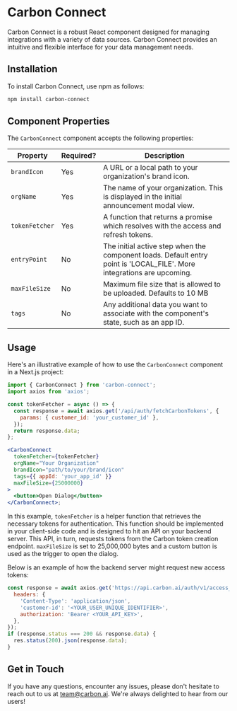 # Carbon Connect

Carbon Connect is a robust React component designed for managing integrations with a variety of data sources. Carbon Connect provides an intuitive and flexible interface for your data management needs.

## Installation

To install Carbon Connect, use npm as follows:

```bash
npm install carbon-connect
```

## Component Properties

The `CarbonConnect` component accepts the following properties:

| Property       | Required? | Description                                                                                                            |
| -------------- | --------- | ---------------------------------------------------------------------------------------------------------------------- |
| `brandIcon`    | Yes       | A URL or a local path to your organization's brand icon.                                                               |
| `orgName`      | Yes       | The name of your organization. This is displayed in the initial announcement modal view.                               |
| `tokenFetcher` | Yes       | A function that returns a promise which resolves with the access and refresh tokens.                                   |
| `entryPoint`   | No        | The initial active step when the component loads. Default entry point is 'LOCAL_FILE'. More integrations are upcoming. |
| `maxFileSize`  | No        | Maximum file size that is allowed to be uploaded. Defaults to 10 MB                                                    |
| `tags`         | No        | Any additional data you want to associate with the component's state, such as an app ID.                               |

## Usage

Here's an illustrative example of how to use the `CarbonConnect` component in a Next.js project:

```jsx
import { CarbonConnect } from 'carbon-connect';
import axios from 'axios';

const tokenFetcher = async () => {
  const response = await axios.get('/api/auth/fetchCarbonTokens', {
    params: { customer_id: 'your_customer_id' },
  });
  return response.data;
};

<CarbonConnect
  tokenFetcher={tokenFetcher}
  orgName="Your Organization"
  brandIcon="path/to/your/brand/icon"
  tags={{ appId: 'your_app_id' }}
  maxFileSize={25000000}
>
  <button>Open Dialog</button>
</CarbonConnect>;
```

In this example, `tokenFetcher` is a helper function that retrieves the necessary tokens for authentication. This function should be implemented in your client-side code and is designed to hit an API on your backend server. This API, in turn, requests tokens from the Carbon token creation endpoint. `maxFileSize` is set to 25,000,000 bytes and a custom button is used as the trigger to open the dialog.

Below is an example of how the backend server might request new access tokens:

```js
const response = await axios.get('https://api.carbon.ai/auth/v1/access_token', {
  headers: {
    'Content-Type': 'application/json',
    'customer-id': '<YOUR_USER_UNIQUE_IDENTIFIER>',
    authorization: 'Bearer <YOUR_API_KEY>',
  },
});
if (response.status === 200 && response.data) {
  res.status(200).json(response.data);
}
```

## Get in Touch

If you have any questions, encounter any issues, please don't hesitate to reach out to us at [team@carbon.ai](mailto:team@carbon.ai). We're always delighted to hear from our users!
